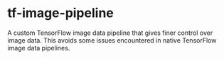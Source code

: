 # tf-image-pipeline
A custom TensorFlow image data pipeline that gives finer control over image data. This avoids some issues encountered in native TensorFlow image data pipelines.
